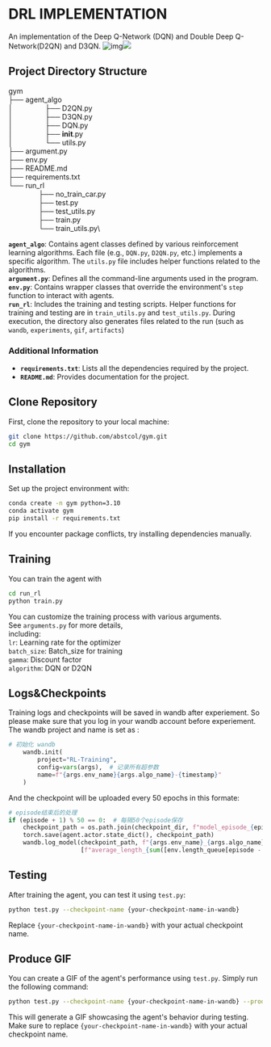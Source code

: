 # DRL IMPLEMENTATION
An implementation of the Deep Q-Network (DQN) and Double Deep Q-Network(D2QN) and D3QN.
![img](https://gitee.com/abstcol/imagebed/raw/master/20250304190112632.gif)![](https://raw.githubusercontent.com/abstcol/imagebed/main/20250309145034149.gif)


## Project Directory Structure

gym\
├── agent_algo\
│   &emsp;&emsp;&emsp;&emsp;  ├── D2QN.py\
│   &emsp;&emsp;&emsp;&emsp;  ├── D3QN.py\
│   &emsp;&emsp;&emsp;&emsp;  ├── DQN.py\
│   &emsp;&emsp;&emsp;&emsp;  ├── __init__.py\
│   &emsp;&emsp;&emsp;&emsp;  └── utils.py\
├── argument.py\
├── env.py\
├── README.md\
├── requirements.txt\
└── run_rl\
 &emsp;&emsp;&emsp;&emsp; ├── no_train_car.py\
 &emsp;&emsp;&emsp;&emsp; ├── test.py\
 &emsp;&emsp;&emsp;&emsp; ├── test_utils.py\
 &emsp;&emsp;&emsp;&emsp; ├── train.py\
 &emsp;&emsp;&emsp;&emsp; └── train_utils.py\
 
**`agent_algo`**: Contains agent classes defined by various reinforcement learning algorithms. Each file (e.g., `DQN.py`, `D2QN.py`, etc.) implements a specific algorithm. The `utils.py` file includes helper functions related to the algorithms.\
**`argument.py`**: Defines all the command-line arguments used in the program.\
**`env.py`**: Contains wrapper classes that override the environment's `step` function to interact with agents.\
**`run_rl`**: Includes the training and testing scripts. Helper functions for training and testing are in `train_utils.py` and `test_utils.py`. During execution, the directory also generates files related to the run (such as `wandb`, `experiments`, `gif`, `artifacts`)

### Additional Information

-   **`requirements.txt`**: Lists all the dependencies required by the project.
-   **`README.md`**: Provides documentation for the project.


## Clone Repository 
First, clone the repository to your local machine: 
```bash 
git clone https://github.com/abstcol/gym.git 
cd gym
```

## Installation
Set up the project environment with:

```bash
conda create -n gym python=3.10  
conda activate gym 
pip install -r requirements.txt
```
If you encounter package conflicts, try installing dependencies manually.

## Training
You can train the agent with 
```bash
cd run_rl
python train.py
```

You can customize the training process with various arguments.  
See `arguments.py` for more details, \
including:\
`lr`: Learning rate for the optimizer\
`batch_size`: Batch_size for training\
`gamma`: Discount factor\
`algorithm`: DQN or D2QN

## Logs&Checkpoints

Training logs and checkpoints will be saved in wandb after experiement.
So please make sure that you log in your wandb account before experiement.
The wandb project and name is set as :
```python
# 初始化 wandb
    wandb.init(
        project="RL-Training",
        config=vars(args),  # 记录所有超参数
        name=f"{args.env_name}{args.algo_name}-{timestamp}"
    )
```
And the checkpoint will be uploaded every 50 epochs in this formate:

```python
# episode结束后的处理
if (episode + 1) % 50 == 0:  # 每隔50个episode保存
    checkpoint_path = os.path.join(checkpoint_dir, f"model_episode_{episode + 1}.pth")
    torch.save(agent.actor.state_dict(), checkpoint_path)
    wandb.log_model(checkpoint_path, f"{args.env_name}_{args.algo_name}_{timestamp}",
                    [f"average_length_{sum([env.length_queue[episode - i] for i in range(50)]) / 50}"])

```




## Testing
After training the agent, you can test it using `test.py`:
```bash
python test.py --checkpoint-name {your-checkpoint-name-in-wandb}
```
Replace `{your-checkpoint-name-in-wandb}` with your actual checkpoint name.

##  Produce GIF
You can create a GIF of the agent's performance using `test.py`. Simply run the following command:
```bash
python test.py --checkpoint-name {your-checkpoint-name-in-wandb} --produce-gif
```
This will generate a GIF showcasing the agent's behavior during testing. Make sure to replace `{your-checkpoint-name-in-wandb}` with your actual checkpoint name.








<!--stackedit_data:
eyJoaXN0b3J5IjpbODcyMzAzMDk2LC0xMzM1NTkzNjI0LC05Nj
E1NzUzOTMsLTE3ODUxMzI1MDQsMTQxNjA5NjQwOSwxMzU3MTEx
MjAzLDExNjQ1NDM3NzRdfQ==
-->